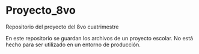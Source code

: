 # Proyecto_8vo
Repositorio del proyecto del 8vo cuatrimestre

En este repositorio se guardan los archivos de un proyecto escolar. No está hecho para ser utilizado en un entorno de producción.
